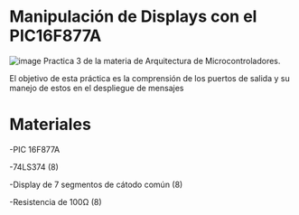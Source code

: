 # Manipulación de Displays con el PIC16F877A

![image](https://github.com/user-attachments/assets/bffcba36-89e7-4827-a1a4-671058767143)
Practica 3 de la materia de Arquitectura de Microcontroladores.

El objetivo de esta práctica es la comprensión de los puertos de salida y su manejo de estos en el despliegue de mensajes

# Materiales

-PIC 16F877A

-74LS374 (8)

-Display de 7 segmentos de cátodo común (8)

-Resistencia de 100Ω (8)
